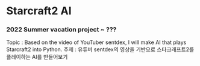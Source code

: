 # Starcraft2 AI
### 2022 Summer vacation project ~ ???

Topic : Based on the video of YouTuber sentdex, I will make AI that plays Starcraft2 into Python.
주제 : 유튜버 sentdex의 영상을 기반으로 스타크래프트2를 플레이하는 AI를 만들어보기 
